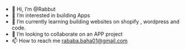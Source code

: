 - 👋 Hi, I’m @Rabbut
- 👀 I’m interested in building Apps 
- 🌱 I’m currently learning building websites on shopify , wordpress and code.
- 💞️ I’m looking to collaborate on an APP project
- 📫 How to reach me rababa.baha01@gmail.com

<!---
Rabbut/Rabbut is a ✨ special ✨ repository because its `README.md` (this file) appears on your GitHub profile.
You can click the Preview link to take a look at your changes.
--->
